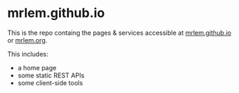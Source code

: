# mrlem.github.io

This is the repo containg the pages & services accessible at [mrlem.github.io](mrlem.github.io) or [mrlem.org](mrlem.org).

This includes:
* a home page
* some static REST APIs
* some client-side tools
